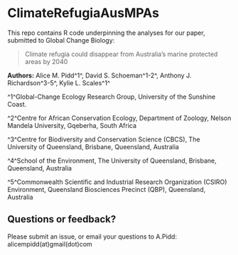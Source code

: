 # ClimateRefugiaAusMPAs

This repo contains R code underpinning the analyses for our paper, submitted to Global Change Biology:

> Climate refugia could disappear from Australia’s marine protected areas by 2040

**Authors:** Alice M. Pidd^1^, David S. Schoeman^1-2^, Anthony J. Richardson^3-5^, Kylie L. Scales^1^

^1^Global-Change Ecology Research Group, University of the Sunshine Coast.

^2^Centre for African Conservation Ecology, Department of Zoology, Nelson Mandela University, Gqeberha, South Africa

^3^Centre for Biodiversity and Conservation Science (CBCS), The University of Queensland, Brisbane, Queensland, Australia

^4^School of the Environment, The University of Queensland, Brisbane, Queensland, Australia

^5^Commonwealth Scientific and Industrial Research Organization (CSIRO) Environment, Queensland Biosciences Precinct (QBP), Queensland, Australia

## Questions or feedback?

Please submit an issue, or email your questions to A.Pidd: alicempidd(at)gmail(dot)com

